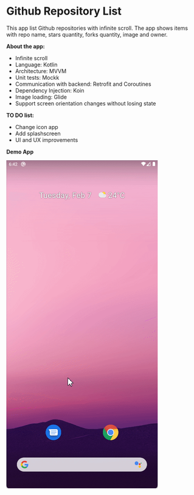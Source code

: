 # Github Repository List

This app list Github repositories with infinite scroll. The app shows items with repo name, stars quantity, forks quantity, image and owner.

<b>About the app:</b>
- Infinite scroll
- Language: Kotlin
- Architecture: MVVM
- Unit tests: Mockk
- Communication with backend: Retrofit and Coroutines
- Dependency Injection: Koin
- Image loading: Glide
- Support screen orientation changes without losing state

<b>TO DO list:</b>
- Change icon app
- Add splashscreen
- UI and UX improvements

<b>Demo App</b>

![](https://github.com/drirsousa/githubrepository/blob/master/github-search-repositories.gif)
